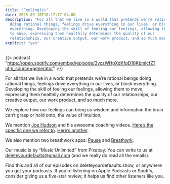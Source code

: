 ```yaml
---
title: "Feeling(s)"
date: 2025-09-10T10:17:17-04:00
description: "For all that we live in a world that pretends we’re rational beings
  doing rational things, feelings drive everything in our lives, or block
  everything. Developing the skill of feeling our feelings, allowing them
  to move, expressing them healthily determines the quality of our
  relationships, our creative output, our work product, and so much more."
explicit: "yes"
---
```


{{< podcast "https://open.spotify.com/embed/episode/3vczWHpXdKfpD10KbmlcfZ?utm_source=generator" >}}

For all that we live in a world that pretends we’re rational beings
doing rational things, feelings drive everything in our lives, or block
everything. Developing the skill of feeling our feelings, allowing them
to move, expressing them healthily determines the quality of our
relationships, our creative output, our work product, and so much more.

We explore how our feelings can bring us wisdom and information the
brain can’t grasp or hold onto, the value of intuition, 

We mention [Joe Hudson](https://www.youtube.com/c/ArtofAccomplishment)
and his awesome coaching videos. [Here’s the specific one we refer
to](https://www.youtube.com/watch?v=htYNDwMXZNU). [Here’s
another](https://www.youtube.com/watch?v=11Pbk6WyqTU).

We also mention two breathwork apps:
[Pause](https://www.pausebreathwork.com) and
[Breathwrk](https://www.breathwrk.com).

Our music is by “Music Unlimited” from Pixabay. You can write to us at
<deleteyourdefaults@gmail.com> (and we really do read all the emails).

Find this and all of our episodes on deleteyourdefeaults.show, or
anywhere you get your podcasts. If you’re listening on Apple Podcasts or
Spotify, consider giving us a five-star review; it helps us find other
listeners like you.
